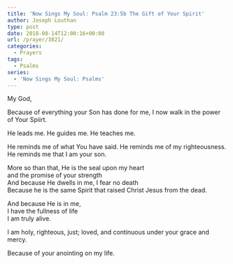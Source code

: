 ```yaml
---
title: 'Now Sings My Soul: Psalm 23:5b The Gift of Your Spirit'
author: Joseph Louthan
type: post
date: 2018-08-14T12:00:16+00:00
url: /prayer/3821/
categories:
  - Prayers
tags:
  - Psalms
series:
  - 'Now Sings My Soul: Psalms'
---
```

  My God,
  
  Because of everything your Son has done for me, I now walk in the power of Your Spiirt.
  
  He leads me. He guides me. He teaches me. 
  
  He reminds me of what You have said. He reminds me of my righteousness. He reminds me that I am your son.
  
  More so than that, He is the seal upon my heart  
  and the promise of your strength  
  And because He dwells in me, I fear no death  
  Because he is the same Spirit that raised Christ Jesus from the dead.
  
  And because He is in me,  
  I have the fullness of life  
  I am truly alive.
  
  I am holy, righteous, just;
  loved, and continuous under your grace and mercy.
  
  Because of your anointing on my life.